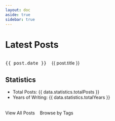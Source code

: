 ```yaml
---
layout: doc
aside: true
sidebar: true
---
```


<script setup>
import { data } from '../.vitepress/theme/data/blog.data'
</script>

# Latest Posts

<div class="posts-list">
  <div v-for="post in data.latestPosts" :key="post.url" class="post-item">
    <span class="post-date">{{ post.date }}</span>
    <a :href="post.url" class="post-title">{{ post.title }}</a>
  </div>
</div>

## Statistics

- Total Posts: {{ data.statistics.totalPosts }}
- Years of Writing: {{ data.statistics.totalYears }}

<div class="actions">
  <a href="/pages/archives" class="action-link">View All Posts</a>
  <a href="/pages/tags" class="action-link">Browse by Tags</a>
</div>

<style scoped>
.posts-list {
  margin: 2rem 0;
}

.post-item {
  display: flex;
  align-items: baseline;
  gap: 1rem;
  margin: 0.8rem 0;
}

.post-date {
  font-family: Monaco, monospace;
  font-size: 0.9rem;
  color: var(--vp-c-text-2);
  min-width: 6.5rem;
}

.post-title {
  color: var(--vp-c-text-1);
  text-decoration: none;
}

.post-title:hover {
  color: var(--vp-c-brand);
}

.actions {
  margin-top: 2rem;
  display: flex;
  gap: 1rem;
}

.action-link {
  color: var(--vp-c-brand);
  text-decoration: none;
}

.action-link:hover {
  text-decoration: underline;
}

@media (max-width: 768px) {
  .post-item {
    flex-direction: column;
    gap: 0.3rem;
  }

  .post-date {
    min-width: auto;
  }
}
</style>
